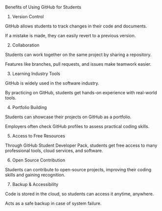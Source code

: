 Benefits of Using GitHub for Students

1. Version Control

GitHub allows students to track changes in their code and documents.

If a mistake is made, they can easily revert to a previous version.

2. Collaboration

Students can work together on the same project by sharing a repository.

Features like branches, pull requests, and issues make teamwork easier.

3. Learning Industry Tools

GitHub is widely used in the software industry.

By practicing on GitHub, students get hands-on experience with real-world tools.

4. Portfolio Building

Students can showcase their projects on GitHub as a portfolio.

Employers often check GitHub profiles to assess practical coding skills.

5. Access to Free Resources

Through GitHub Student Developer Pack, students get free access to many professional tools, cloud services, and software.

6. Open Source Contribution

Students can contribute to open-source projects, improving their coding skills and gaining recognition.

7. Backup & Accessibility

Code is stored in the cloud, so students can access it anytime, anywhere.

Acts as a safe backup in case of system failure.

